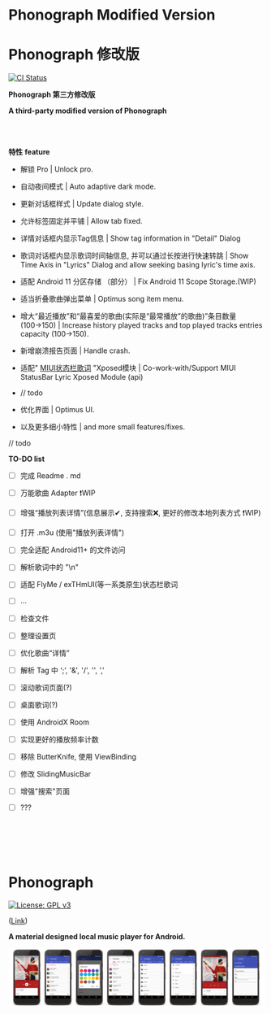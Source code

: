 # Phonograph Modified Version 
# Phonograph 修改版

[<img src="https://github.com/chr56/Phonograph/workflows/ci/badge.svg" alt="CI Status">](https://github.com/chr56/Phonograph/actions)

**Phonograph 第三方修改版**

**A third-party modified version of Phonograph**

<br/>
<br/>

**特性** 
**feature**

* 解锁 Pro | Unlock pro.

* 自动夜间模式 | Auto adaptive dark mode.

* 更新对话框样式 | Update dialog style.

* 允许标签固定并平铺 | Allow tab fixed.

* 详情对话框内显示Tag信息 | Show tag information in "Detail" Dialog

* 歌词对话框内显示歌词时间轴信息, 并可以通过长按进行快速转跳 | Show Time Axis in "Lyrics" Dialog and allow seeking basing lyric's time axis.

* 适配 Android 11 分区存储 （部分） | Fix Android 11 Scope Storage.(WIP)

* 适当折叠歌曲弹出菜单 | Optimus song item menu.

* 增大“最近播放”和“最喜爱的歌曲(实际是“最常播放”的歌曲)”条目数量(100→150) | Increase history played tracks and top played tracks entries capacity (100->150).

* 新增崩溃报告页面 | Handle crash.

* 适配" [MIUI状态栏歌词](https://github.com/xiaowine/miui.statusbar.lyric) "Xposed模块 | Co-work-with/Support MIUI StatusBar Lyric Xposed Module (api)

* // todo

* 优化界面 | Optimus UI.

* 以及更多细小特性 | and more small features/fixes.

// todo

**TO-DO list**

- [ ] 完成 Readme . md

- [ ] 万能歌曲 Adapter ❗WIP

- [ ] 增强“播放列表详情”(信息展示✔, 支持搜索❌, 更好的修改本地列表方式 ❗WIP) 

- [ ] 打开 .m3u (使用"播放列表详情")

- [ ] 完全适配 Android11+ 的文件访问

- [ ] 解析歌词中的 "\n"

- [ ]  适配 FlyMe / exTHmUI(等一系类原生)状态栏歌词

- [ ]  ...

- [ ] 检查文件

- [ ] 整理设置页

- [ ] 优化歌曲“详情”

- [ ] 解析 Tag 中 ‘;’, '&', '/', '\', ','

- [ ] 滚动歌词页面(?)

- [ ] 桌面歌词(?)

- [ ] 使用 AndroidX Room

- [ ] 实现更好的播放频率计数

- [ ] 移除 ButterKnife, 使用 ViewBinding

- [ ] 修改 SlidingMusicBar

- [ ] 增强"搜索"页面

- [ ] ???

<br/>
<br/>
<br/>
<br/>

# Phonograph
[![License: GPL v3](https://img.shields.io/badge/License-GPL%20v3-blue.svg)](https://github.com/chr56/Phonograph_Plus/blob/release/LICENSE.txt)

([Link](https://github.com/kabouzeid/Phonograph))

**A material designed local music player for Android.**

![Screenshots](./art/art.jpg?raw=true)

